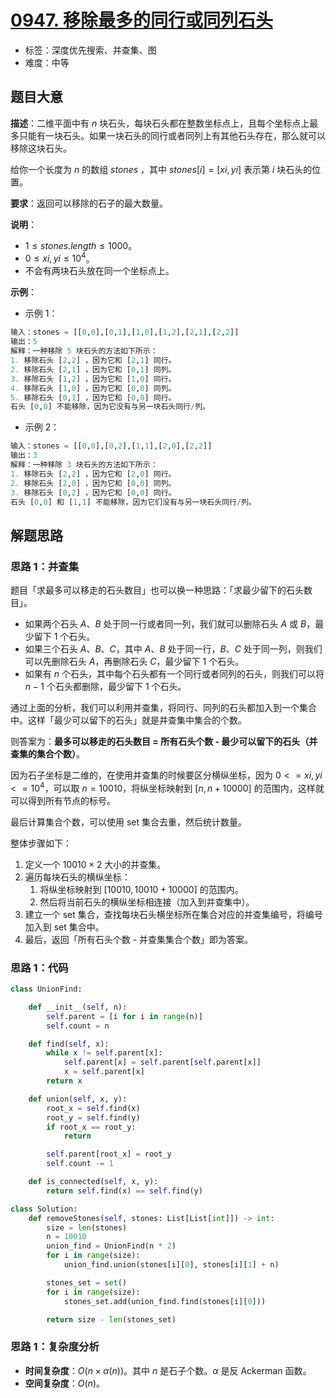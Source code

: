 # [0947. 移除最多的同行或同列石头](https://leetcode.cn/problems/most-stones-removed-with-same-row-or-column/)

- 标签：深度优先搜索、并查集、图
- 难度：中等

## 题目大意

**描述**：二维平面中有 $n$ 块石头，每块石头都在整数坐标点上，且每个坐标点上最多只能有一块石头。如果一块石头的同行或者同列上有其他石头存在，那么就可以移除这块石头。

给你一个长度为 $n$ 的数组 $stones$ ，其中 $stones[i] = [xi, yi]$ 表示第 $i$ 块石头的位置。

**要求**：返回可以移除的石子的最大数量。

**说明**：

- $1 \le stones.length \le 1000$。
- $0 \le xi, yi \le 10^4$。
- 不会有两块石头放在同一个坐标点上。

**示例**：

- 示例 1：

```python
输入：stones = [[0,0],[0,1],[1,0],[1,2],[2,1],[2,2]]
输出：5
解释：一种移除 5 块石头的方法如下所示：
1. 移除石头 [2,2] ，因为它和 [2,1] 同行。
2. 移除石头 [2,1] ，因为它和 [0,1] 同列。
3. 移除石头 [1,2] ，因为它和 [1,0] 同行。
4. 移除石头 [1,0] ，因为它和 [0,0] 同列。
5. 移除石头 [0,1] ，因为它和 [0,0] 同行。
石头 [0,0] 不能移除，因为它没有与另一块石头同行/列。
```

- 示例 2：

```python
输入：stones = [[0,0],[0,2],[1,1],[2,0],[2,2]]
输出：3
解释：一种移除 3 块石头的方法如下所示：
1. 移除石头 [2,2] ，因为它和 [2,0] 同行。
2. 移除石头 [2,0] ，因为它和 [0,0] 同列。
3. 移除石头 [0,2] ，因为它和 [0,0] 同行。
石头 [0,0] 和 [1,1] 不能移除，因为它们没有与另一块石头同行/列。
```

## 解题思路

### 思路 1：并查集

题目「求最多可以移走的石头数目」也可以换一种思路：「求最少留下的石头数目」。

- 如果两个石头 $A$、$B$ 处于同一行或者同一列，我们就可以删除石头 $A$  或 $B$，最少留下 $1$ 个石头。
- 如果三个石头 $A$、$B$、$C$，其中 $A$、$B$ 处于同一行，$B$、$C$ 处于同一列，则我们可以先删除石头 $A$，再删除石头 $C$，最少留下 $1$ 个石头。
- 如果有 $n$ 个石头，其中每个石头都有一个同行或者同列的石头，则我们可以将 $n - 1$ 个石头都删除，最少留下 $1$ 个石头。

通过上面的分析，我们可以利用并查集，将同行、同列的石头都加入到一个集合中。这样「最少可以留下的石头」就是并查集中集合的个数。

则答案为：**最多可以移走的石头数目 = 所有石头个数 - 最少可以留下的石头（并查集的集合个数）**。

因为石子坐标是二维的，在使用并查集的时候要区分横纵坐标，因为 $0 <= xi, yi <= 10^4$，可以取 $n = 10010$，将纵坐标映射到 $[n, n + 10000]$ 的范围内，这样就可以得到所有节点的标号。

最后计算集合个数，可以使用 set 集合去重，然后统计数量。

整体步骤如下：

1. 定义一个 $10010 \times 2$ 大小的并查集。
2. 遍历每块石头的横纵坐标：
   1. 将纵坐标映射到 $[10010, 10010 + 10000]$ 的范围内。
   2. 然后将当前石头的横纵坐标相连接（加入到并查集中）。
3. 建立一个 set 集合，查找每块石头横坐标所在集合对应的并查集编号，将编号加入到 set 集合中。
4. 最后，返回「所有石头个数 - 并查集集合个数」即为答案。

### 思路 1：代码

```python
class UnionFind:

    def __init__(self, n):
        self.parent = [i for i in range(n)]
        self.count = n

    def find(self, x):
        while x != self.parent[x]:
            self.parent[x] = self.parent[self.parent[x]]
            x = self.parent[x]
        return x

    def union(self, x, y):
        root_x = self.find(x)
        root_y = self.find(y)
        if root_x == root_y:
            return

        self.parent[root_x] = root_y
        self.count -= 1

    def is_connected(self, x, y):
        return self.find(x) == self.find(y)

class Solution:
    def removeStones(self, stones: List[List[int]]) -> int:
        size = len(stones)
        n = 10010
        union_find = UnionFind(n * 2)
        for i in range(size):
            union_find.union(stones[i][0], stones[i][1] + n)

        stones_set = set()
        for i in range(size):
            stones_set.add(union_find.find(stones[i][0]))

        return size - len(stones_set)
```

### 思路 1：复杂度分析

- **时间复杂度**：$O(n \times \alpha(n))$。其中 $n$ 是石子个数。$\alpha$ 是反 Ackerman 函数。
- **空间复杂度**：$O(n)$。